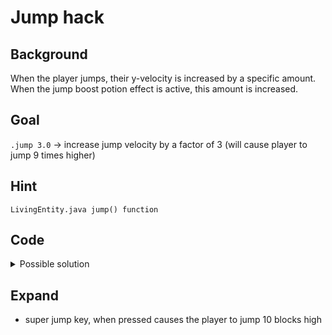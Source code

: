 # Jump hack

## Background
When the player jumps, their y-velocity is increased by a specific amount.
When the jump boost potion effect is active, this amount is increased.

## Goal
`.jump 3.0` -> increase jump velocity by a factor of 3 (will cause player to jump 9 times higher)

## Hint
`LivingEntity.java jump() function`

## Code
<details>
  <summary>Possible solution</summary>
<p>

### `Hacks.java`
```java
public static float jumpMultiplier = 1;

/**
 * Modify the y-velocity of a jump
 * @param entity jumping entity
 * @param verticalImpulse y-velocity after jump boost calculation
 * @return modified y-velocity
 * */
public static float jumpUpwardsMotion(LivingEntity entity, float verticalImpulse) {
    if (entity == Minecraft.getInstance().player) {
        return verticalImpulse * jumpMultiplier;
    } else {
        // don't boost jumps of pigs, cows, chickens, etc.
        return verticalImpulse;
    }
}

public static boolean chatMessageHook(String message) {
    // ...
        else if (args[0].equals(".jump")) {
            try {
                jumpMultiplier = Float.parseFloat(args[1]);
            } catch (NumberFormatException e) {
                // if not a number, turn off jump hack
                jumpMultiplier = 1;
            }
            chat("jump multiplier=" + jumpMultiplier);
        }
    // ...
}
```

### `LivingEntity.java`
```java
protected void jump() {
    // ...

    if (this.isPotionActive(Effects.JUMP_BOOST))
    {
    f += 0.1F * (float)(this.getActivePotionEffect(Effects.JUMP_BOOST).getAmplifier() + 1);
    }

    // hacks here: intercept jump y-velocity
    f = hacks.Hacks.jumpUpwardsMotion(this, f);

    Vector3d vector3d = this.getMotion();
    this.setMotion(vector3d.x, (double)f, vector3d.z);
    
    // ...
}
```

</p>
</details>

## Expand
- super jump key, when pressed causes the player to jump 10 blocks high